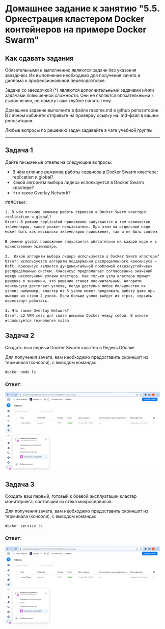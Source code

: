 # Домашнее задание к занятию "5.5. Оркестрация кластером Docker контейнеров на примере Docker Swarm"

## Как сдавать задания

Обязательными к выполнению являются задачи без указания звездочки. Их выполнение необходимо для получения зачета и диплома о профессиональной переподготовке.

Задачи со звездочкой (*) являются дополнительными задачами и/или задачами повышенной сложности. Они не являются обязательными к выполнению, но помогут вам глубже понять тему.

Домашнее задание выполните в файле readme.md в github репозитории. В личном кабинете отправьте на проверку ссылку на .md-файл в вашем репозитории.

Любые вопросы по решению задач задавайте в чате учебной группы.

---

## Задача 1

Дайте письменые ответы на следующие вопросы:

- В чём отличие режимов работы сервисов в Docker Swarm кластере: replication и global?
- Какой алгоритм выбора лидера используется в Docker Swarm кластере?
- Что такое Overlay Network?

###Ответ:
``````
1. В чём отличие режимов работы сервисов в Docker Swarm кластере: replication и global?
Ответ: В режиме replicated приложение запускается в том количестве экземпляров, какое укажет пользователь. При этом на отдельной ноде может быть как несколько экземпляров приложения, так и не быть совсем.

В режиме global приложение запускается обязательно на каждой ноде и в единственном экземпляре.

2.  Какой алгоритм выбора лидера используется в Docker Swarm кластере?
Ответ: используется алгоритм поддержания распределенного консенсуса — Raft. Консенсус является фундаментальной проблемой отказоустойчивых распределенных систем. Консенсус предполагает согласование значений между несколькими узлами кластера. Как только узлы кластера примут решение о значении, это решение станет окончательным. Алгоритм консенсуса достигает успеха, когда доступно любое большинство их узлов; например, кластер из 5 узлов может продолжать работу даже при выходе из строя 2 узлов. Если больше узлов выйдет из строя, сервисы перестанут работать.

3. Что такое Overlay Network?
Ответ: L2 VPN сеть для связи демонов Docker между собой. В основе используется технология vxlan

``````

## Задача 2

Создать ваш первый Docker Swarm кластер в Яндекс.Облаке

Для получения зачета, вам необходимо предоставить скриншот из терминала (консоли), с выводом команды:
```
docker node ls
```
### Ответ: 

![Alt text](https://github.com/bondvova/devops-netology/blob/main/1.JPG "a title")


## Задача 3

Создать ваш первый, готовый к боевой эксплуатации кластер мониторинга, состоящий из стека микросервисов.

Для получения зачета, вам необходимо предоставить скриншот из терминала (консоли), с выводом команды:
```
docker service ls
```

### Ответ:

![Alt text](https://github.com/bondvova/devops-netology/blob/main/1.JPG "a title")

